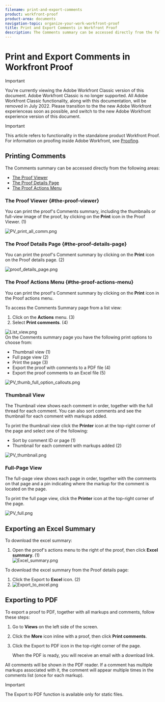 ```yaml
---
filename: print-and-export-comments
product: workfront-proof
product-area: documents
navigation-topic: organize-your-work-workfront-proof
title: Print and Export Comments in Workfront Proof
description: The Comments summary can be accessed directly from the following areas:
---
```


# Print and Export Comments in Workfront Proof

>[!IMPORTANT]
>
>You're currently viewing the Adobe Workfront Classic version of this document. Adobe Workfront Classic is no longer supported. All Adobe Workfront Classic functionality, along with this documentation, will be removed in July 2022. Please transition to the the new Adobe Workfront experienceas soon as possible, and switch to the new Adobe Workfront experience version of this document.

>[!IMPORTANT]
>
>This article refers to functionality in the standalone product Workfront Proof. For information on proofing inside Adobe Workfront, see [Proofing](../../../review-and-approve-work/proofing/proofing.md).

## Printing Comments

The Comments summary can be accessed directly from the following areas:

* [The Proof Viewer](#the-proof-viewer) 
* [The Proof Details Page](#the-proof-details-page) 
* [The Proof Actions Menu](#the-proof-actions-menu)

### The Proof Viewer {#the-proof-viewer}

You can print the proof's Comments summary, including the thumbnails or full-view image of the proof, by clicking on the **Print** icon in the Proof Viewer. (1)

![PV_print_all_comm.png](assets/pv-print-all-comm-350x158.png) 

### The Proof Details Page {#the-proof-details-page}

You can print the proof's Comment summary by clicking on the **Print** icon on the Proof details page. (2)

![proof_details_page.png](assets/proof-details-page-350x231.png) 

### The Proof Actions Menu {#the-proof-actions-menu}

You can print the proof's Comment summary by clicking on the **Print** icon in the Proof actions menu.

To access the Comments Summary page from a list view:

1. Click on the **Actions** menu. (3)
1. Select **Print comments**. (4)

![List_view.png](assets/list-view-350x155.png)   
On the Comments summary page you have the following print options to choose from:

* Thumbnail view (1)
* Full page view (2)
* Print the page (3)
* Export the proof with comments to a PDF file (4)
* Export the proof comments to an Excel file (5)

![PV_thumb_full_option_callouts.png](assets/pv-thumb-full-option-callouts-350x154.png) 

### Thumbnail View

The Thumbnail view shows each comment in order, together with the full thread for each comment. You can also sort comments and see the thumbnail for each comment with markups added.

To print the thumbnail view click the **Printer** icon at the top-right corner of the page and select one of the following:

* Sort by comment ID or page (1)
* Thumbnail for each comment with markups added (2)

![PV_thumbnail.png](assets/pv-thumbnail-350x290.png) 

### Full-Page View

The full-page view shows each page in order, together with the comments on that page and a pin indicating where the markup for the comment is located on the page.

To print the full page view, click the **Printer** icon at the top-right corner of the page.
  
![PV_full.png](assets/pv-full-350x347.png) 

## Exporting an Excel Summary

To download the excel summary:

1. Open the proof's actions menu to the right of the proof, then click **Excel summary**.&nbsp;(1)  
   ![Excel_summary.png](assets/excel-summary-350x450.png)

To download the excel summary from the Proof details page:

1. Click the Export to **Excel** icon. (2)
1. ![Export_to_excel.png](assets/export-to-excel-350x185.png)

## Exporting to PDF

To export a proof to PDF, together with all markups and comments, follow these steps:

1. Go to **Views** on the left side of the screen.
1. Click the **More** icon inline with a proof, then click **Print comments**.

1. Click the Export to PDF icon in the top-right corner of the page.

   When the PDF is ready, you will receive an email with a download link.

All comments will be shown in the PDF reader. If a comment has multiple markups associated with it, the comment will appear multiple times in the comments list (once for each markup).

>[!IMPORTANT]
>
>The&nbsp;Export to PDF function is available only for static files.

